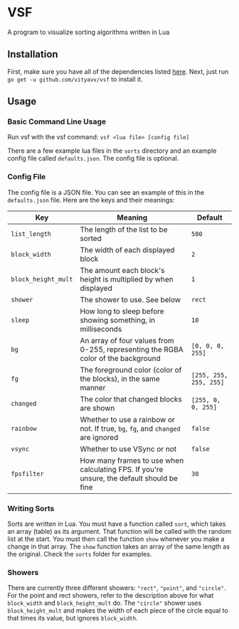 # VSF

A program to visualize sorting algorithms written in Lua

## Installation

First, make sure you have all of the dependencies listed [here](https://github.com/go-gl/glfw#installation). Next, just run `go get -u github.com/vityavv/vsf` to install it.

## Usage

### Basic Command Line Usage

Run vsf with the vsf command: `vsf <lua file> [config file]`

There are a few example lua files in the `sorts` directory and an example config file called `defaults.json`. The config file is optional.

### Config File

The config file is a JSON file. You can see an example of this in the `defaults.json` file. Here are the keys and their meanings:

| Key | Meaning | Default |
| --- | --- | --- |
| `list_length` | The length of the list to be sorted | `500` |
| `block_width` | The width of each displayed block | `2` |
| `block_height_mult` | The amount each block's height is multiplied by when displayed | `1` |
| `shower` | The shower to use. See below | `rect` |
| `sleep` | How long to sleep before showing something, in milliseconds | `10` |
| `bg` | An array of four values from 0-255, representing the RGBA color of the background | `[0, 0, 0, 255]` |
| `fg` | The foreground color (color of the blocks), in the same manner | `[255, 255, 255, 255]` |
| `changed` | The color that changed blocks are shown | `[255, 0, 0, 255]` |
| `rainbow` | Whether to use a rainbow or not. If true, `bg`, `fg`, and `changed` are ignored | `false` |
| `vsync` | Whether to use VSync or not | `false` |
| `fpsfilter` | How many frames to use when calculating FPS. If you're unsure, the default should be fine | `30` |

### Writing Sorts

Sorts are written in Lua. You must have a function called `sort`, which takes an array (table) as its argument. That function will be called with the random list at the start. You must then call the function `show` whenever you make a change in that array. The `show` function takes an array of the same length as the original. Check the `sorts` folder for examples.

### Showers

There are currently three different showers: `"rect"`, `"point"`, and `"circle"`. For the point and rect showers, refer to the description above for what `block_width` and `block_height_mult` do. The `"circle"` shower uses `block_height_mult` and makes the width of each piece of the circle equal to that times its value, but ignores `block_width`.
